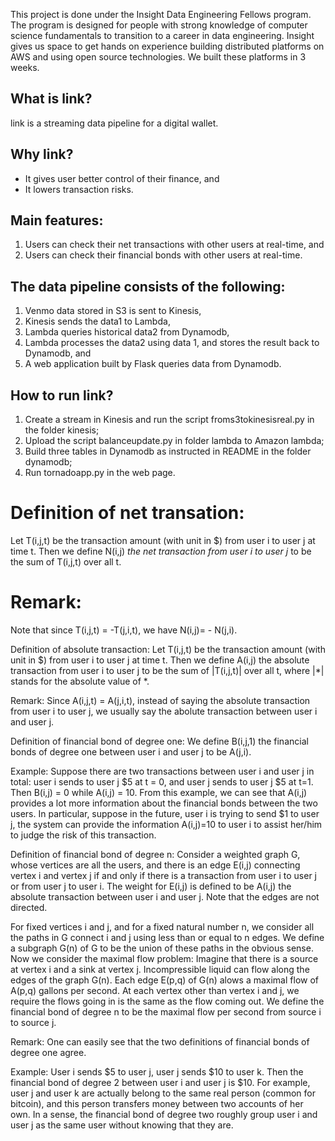 This project is done under the Insight Data Engineering Fellows program. The program is designed for people with strong knowledge of computer science fundamentals to transition to a career in data engineering.  Insight gives us space to get hands on experience building distributed platforms on AWS and using open source technologies. We built these platforms in 3 weeks.

## What is link?
link is a streaming data pipeline for a digital wallet. 

## Why link?
* It gives user better control of their finance, and
* It lowers transaction risks. 

## Main features:
1. Users can check their net transactions with other users at real-time, and
2. Users can check their financial bonds with other users at real-time.

## The data pipeline consists of the following:
1. Venmo data stored in S3 is sent to Kinesis,
2. Kinesis sends the data1 to Lambda,
3. Lambda queries historical data2 from Dynamodb,
4. Lambda processes the data2 using data 1, and stores the result back to Dynamodb, and
5. A web application built by Flask queries data from Dynamodb. 

## How to run link?
1. Create a stream in Kinesis and run the script froms3tokinesisreal.py in the folder kinesis;
2. Upload the script balanceupdate.py in folder lambda to Amazon lambda;
3. Build three tables in Dynamodb as instructed in README in the folder dynamodb;
4. Run tornadoapp.py in the web page.

# Definition of net transation:
Let T(i,j,t) be the transaction amount (with unit in $) from user i to user j at time t. Then we define N(i,j) *the net transaction from user i to user j* to be the sum of T(i,j,t) over all t.

# Remark: 
Note that since T(i,j,t) = -T(j,i,t), we have N(i,j)= - N(j,i).

Definition of absolute transaction:
Let T(i,j,t) be the transaction amount (with unit in $) from user i to user j at time t. Then we define A(i,j) the absolute transaction from user i to user j to be the sum of |T(i,j,t)| over all t, where |*| stands for the absolute value of *.

Remark: Since A(i,j,t) = A(j,i,t), instead of saying the absolute transaction from user i to user j, we usually say the abolute transaction between user i and user j. 

Definition of financial bond of degree one:
We define B(i,j,1) the financial bonds of degree one between user i and user j to be A(j,i). 

Example:
Suppose there are two transactions between user i and user j in total: user i sends to user j $5 at t = 0, and user j sends to user j $5 at t=1. Then B(i,j) = 0 while A(i,j) = 10. From this example, we can see that A(i,j) provides a lot more information about the financial bonds between the two users. In particular, suppose in the future, user i is trying to send $1 to user j, the system can provide the information A(i,j)=10 to user i to assist her/him to judge the risk of this transaction.

Definition of financial bond of degree n:
Consider a weighted graph G, whose vertices are all the users, and there is an edge E(i,j) connecting vertex i and vertex j if and only if there is a transaction from user i to user j or from user j to user i. The weight for E(i,j) is defined to be A(i,j) the absolute transaction between user i and user j. Note that the edges are not directed. 

For fixed vertices i and j, and for a fixed natural number n, we consider all the paths in G connect i and j using less than or equal to n edges. We define a subgraph G(n) of G to be the union of these paths in the obvious sense. Now we consider the maximal flow problem:
Imagine that there is a source at vertex i and a sink at vertex j. Incompressible liquid can flow along the edges of the graph G(n). Each edge E(p,q) of G(n) alows a maximal flow of A(p,q) gallons per second. At each vertex other than vertex i and j, we require the flows going in is the same as the flow coming out. 
We define the financial bond of degree n to be the maximal flow per second from source i to source j.

Remark: 
One can easily see that the two definitions of financial bonds of degree one agree.

Example:
User i sends $5 to user j, user j sends $10 to user k. Then the financial bond of degree 2 between user i and user j is $10. For example, user j and user k are actually belong to the same real person (common for bitcoin), and this person transfers money between two accounts of her own. In a sense, the financial bond of degree two roughly group user i and user j as the same user without knowing that they are. 
